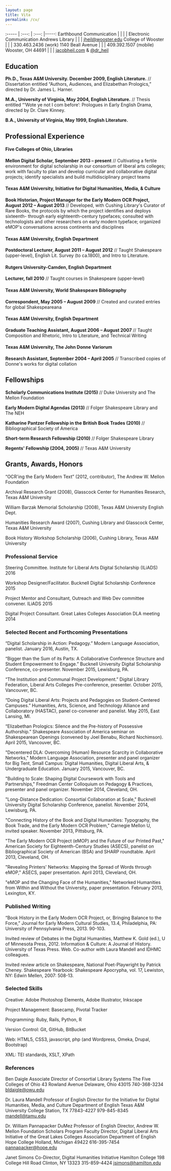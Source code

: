 ```yaml
---
layout: page
title: Vita
permalink: /cv/
---
```


:-----  | :---: | :---: |-----:
Earthbound Communication   |  | |    |  Electronic Communication
Andrews Library  | | | [jheil@wooster.edu](mailto:jheil@wooster.edu)
College of Wooster  | | | 330.463.2436 (work)
1140 Beall Avenue  | | | 409.392.1507 (mobile)
Wooster, OH 44691  | | | [jacobheil.com](http://jacobheil.com/) &  [@dr_heil](https://twitter.com/dr_heil)

## Education

**Ph.D., Texas A&M University. December 2009, English Literature.** // Dissertation entitled “Authors, Audiences, and Elizabethan Prologics,” directed by Dr. James L. Harner.
 
**M.A., University of Virginia, May 2004, English Literature.** // Thesis entitled “‘Wote ye not I com before’: Prologues in Early English Drama, directed by Dr. Clare Kinney.

**B.A., University of Virginia, May 1999, English Literature.**

## Professional Experience

#### Five Colleges of Ohio, Libraries

**Mellon Digital Scholar, September 2013 – present** // Cultivating a fertile environment for digital scholarship in our consortium of liberal arts colleges; work with faculty to plan and develop curricular and collaborative digital projects; identify specialists and build multidisciplinary project teams

#### Texas A&M University, Initiative for Digital Humanities, Media, & Culture

**Book Historian, Project Manager for the Early Modern OCR Project, August 2012 – August 2013** // Developed, with Cushing Library's Curator of Rare Books, the protocols by which the project identifies and deploys sixteenth- through early eighteenth-century typefaces; consulted with technologists and other researchers on early modern typeface; organized eMOP's conversations across continents and disciplines 

#### Texas A&M University, English Department

**Postdoctoral Lecturer, August 2011 – August 2012** // Taught Shakespeare (upper-level), English Lit. Survey (to ca.1800), and Intro to Literature. 

#### Rutgers University-Camden, English Department 
**Lecturer, fall 2010** // Taught courses in Shakespeare (upper-level)

#### Texas A&M University, World Shakespeare Bibliography
**Correspondent, May 2005 – August 2009** // Created and curated entries for global Shakespeareana  

#### Texas A&M University, English Department
**Graduate Teaching Assistant, August 2006 – August 2007** // Taught Composition and Rhetoric, Intro to Literature, and Technical Writing

#### Texas A&M University, The John Donne Variorum
**Research Assistant, September 2004 – April 2005** // Transcribed copies of Donne's works for digital collation

## Fellowships

**Scholarly Communications Institute (2015)** // Duke University and The Mellon Foundation 

**Early Modern Digital Agendas (2013)** // Folger Shakespeare Library and The NEH

**Katharine Pantzer Fellowship in the British Book Trades (2010)** // Bibliographical Society of America

**Short-term Research Fellowship (2010)** // Folger Shakespeare Library

**Regents' Fellowship (2004, 2005)** // Texas A&M University

## Grants, Awards, Honors

“OCR'ing the Early Modern Text” (2012, contributor), The Andrew W. Mellon Foundation 

Archival Research Grant (2008), Glasscock Center for Humanities Research, Texas A&M University

William Barzak Memorial Scholarship (2008), Texas A&M University English Dept.

Humanities Research Award (2007), Cushing Library and Glasscock Center, Texas A&M University

Book History Workshop Scholarship (2006), Cushing Library, Texas A&M University

### Professional Service

Steering Committee. Institute for Liberal Arts Digital Scholarship (ILiADS) 2016

Workshop Designer/Facilitator. Bucknell Digital Scholarship Conference 2015

Project Mentor and Consultant, Outreach and Web Dev committee convener. ILiADS 2015

Digital Project Consultant. Great Lakes Colleges Association DLA meeting 2014

### Selected Recent and Forthcoming Presentations

“Digital Scholarship in Action: Pedagogy.” Modern Language Association, panelist. January 2016, Austin, TX. 

“Bigger than the Sum of its Parts: A Collaborative Conference Structure and Student Empowerment to Engage.” Bucknell University Digital Scholarship Conference, co-presenter. November 2015, Lewisburg, PA. 

“The Institution and Communal Project Development.” Digital Library Federation, Liberal Arts Colleges Pre-conference, presenter. October 2015, Vancouver, BC. 

 “Doing Digital Liberal Arts: Projects and Pedagogies on Student-Centered Campuses.” Humanities, Arts, Science, and Technology Alliance and Collaboratory (HASTAC), panel co-convener and panelist. May 2015, East Lansing, MI. 

“Elizabethan Prologics: Silence and the Pre-history of Possessive Authorship.” Shakespeare Association of America seminar on Shakespearean Openings (convened by Joel Benabu, Richard Nochimson). April 2015, Vancouver, BC. 

"Decentered DLA: Overcoming (Human) Resource Scarcity in Collaborative Networks," Modern Language Association, presenter and panel organizer for Big Tent, Small Campus: Digital Humanities, Digital Liberal Arts, & Undergraduate Education. January 2015, Vancouver, BC. 

"Building to Scale: Shaping Digital Coursework with Tools and Partnerships," Freedman Center Colloquium on Pedagogy & Practices, presenter and panel organizer. November 2014, Cleveland, OH. 

"Long-Distance Dedication: Consortial Collaboration at Scale," Bucknell University Digital Scholarship Conference, panelist. November 2014, Lewisburg, PA. 

"Connecting History of the Book and Digital Humanities: Typography, the Book Trade, and the Early Modern OCR Problem," Carnegie Mellon U, invited speaker. November 2013, Pittsburg, PA. 

"The Early Modern OCR Project (eMOP) and the Future of our Printed Past," American Society for Eighteenth-Century Studies (ASECS), panelist on Bibliographical Society of American (BSA) and SHARP roundtable. April 2013, Cleveland, OH.

"Revealing Printers' Networks: Mapping the Spread of Words through eMOP," ASECS, paper presentation. April 2013, Cleveland, OH.

"eMOP and the Changing Face of the Humanities,"  Networked Humanities from Within and Without the University, paper presentation. February 2013, Lexington, KY.

### Published Writing 

“Book History in the Early Modern OCR Project, or, Bringing Balance to the Force,” Journal for Early Modern Cultural Studies, 13.4, Philadelphia, PA: University of Pennsylvania Press, 2013. 90-103. 

Invited review of Debates in the Digital Humanities, Matthew K. Gold (ed.), U of Minnesota Press, 2012. Information & Culture: A Journal of History. University of Texas Press. Web. Co-author with Laura Mandell and IDHMC colleagues. 

Invited review article on Shakespeare, National Poet-Playwright by Patrick Cheney. Shakespeare Yearbook: Shakespeare Apocrypha, vol. 17, Lewiston, NY: Edwin Mellen, 2007: 508-13.

### Selected Skills

Creative: 		Adobe Photoshop Elements, Adobe Illustrator, Inkscape

Project Management: 	Basecamp, Pivotal Tracker

Programming: 		Ruby, Rails, Python, R

Version Control: 	Git, GitHub, BitBucket

Web: 			HTML5, CSS3, javascript, php (and Wordpress, Omeka, Drupal, Bootstrap)

XML: 			TEI standards, XSLT, XPath


### References

Ben Daigle
Associate Director of Consortial Library Systems
The Five Colleges of Ohio
43 Rowland Avenue
Delaware, Ohio 43015
740-368-3234
bldaigle@owu.edu

Dr. Laura Mandell
Professor of English 
Director for the Initiative for Digital Humanities, Media, and Culture
Department of English
Texas A&M University
College Station, TX 77843-4227
979-845-8345
mandell@tamu.edu

Dr. William Pannapacker 
DuMez Professor of English
Director, Andrew W. Mellon Foundation Scholars Program
Faculty Director, Digital Liberal Arts Initiative of the Great Lakes Colleges Association
Department of English
Hope College
Holland, Michigan 49422
616-395-7454
pannapacker@hope.edu

Janet Simons
Co-Director, Digital Humanities Initiative
Hamilton College
198 College Hill Road
Clinton, NY 13323
315-859-4424
jsimons@hamilton.edu

